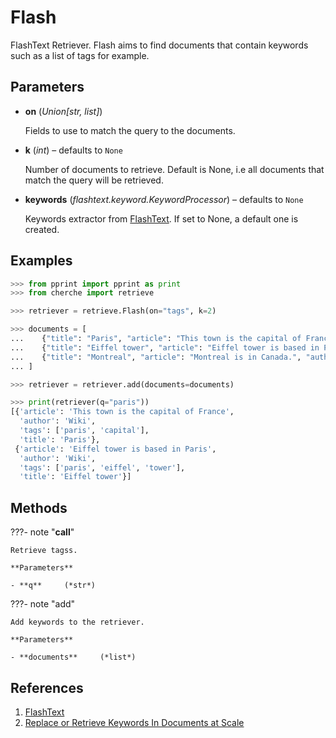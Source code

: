 # Flash

FlashText Retriever. Flash aims to find documents that contain keywords such as a list of tags for example.



## Parameters

- **on** (*Union[str, list]*)

    Fields to use to match the query to the documents.

- **k** (*int*) – defaults to `None`

    Number of documents to retrieve. Default is None, i.e all documents that match the query will be retrieved.

- **keywords** (*flashtext.keyword.KeywordProcessor*) – defaults to `None`

    Keywords extractor from [FlashText](https://github.com/vi3k6i5/flashtext). If set to None, a default one is created.



## Examples

```python
>>> from pprint import pprint as print
>>> from cherche import retrieve

>>> retriever = retrieve.Flash(on="tags", k=2)

>>> documents = [
...    {"title": "Paris", "article": "This town is the capital of France", "author": "Wiki", "tags": ["paris", "capital"]},
...    {"title": "Eiffel tower", "article": "Eiffel tower is based in Paris", "author": "Wiki", "tags": ["paris", "eiffel", "tower"]},
...    {"title": "Montreal", "article": "Montreal is in Canada.", "author": "Wiki", "tags": ["canada", "montreal"]},
... ]

>>> retriever = retriever.add(documents=documents)

>>> print(retriever(q="paris"))
[{'article': 'This town is the capital of France',
  'author': 'Wiki',
  'tags': ['paris', 'capital'],
  'title': 'Paris'},
 {'article': 'Eiffel tower is based in Paris',
  'author': 'Wiki',
  'tags': ['paris', 'eiffel', 'tower'],
  'title': 'Eiffel tower'}]
```

## Methods

???- note "__call__"

    Retrieve tagss.

    **Parameters**

    - **q**     (*str*)    
    
???- note "add"

    Add keywords to the retriever.

    **Parameters**

    - **documents**     (*list*)    
    
## References

1. [FlashText](https://github.com/vi3k6i5/flashtext)
2. [Replace or Retrieve Keywords In Documents at Scale](https://arxiv.org/abs/1711.00046)

